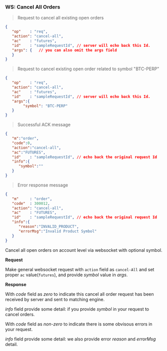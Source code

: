 ### WS: Cancel All Orders

> Request to cancel all existing open orders 

```json
{
   "op"    : "req",
   "action": "cancel-all",
   "ac"    : "futures",
   "id"    : "sampleRequestId", // server will echo back this Id.
   "args": {   // you can also omit the args field
   }
}
```

> Request to cancel existing open order related to symbol "BTC-PERP"

```json
{
   "op"    : "req",
   "action": "cancel-all",
   "ac"    : "futures",
   "id"    : "sampleRequestId", // server will echo back this Id.
   "args":{ 
        "symbol": "BTC-PERP"     
   }
}
```

> Successful ACK message

```json
{
   "m":"order",
   "code":0,
   "action":"cancel-all",
   "ac":"FUTURES",
   "id"    : "sampleRequestId", // echo back the original request Id
   "info":{
      "symbol":""
   }
}
```

> Error response message

```json
{
   "m"     : "order",
   "code"  : 300012,
   "action": "cancel-all",
   "ac"    : "FUTURES",
   "id"    : "sampleRequestId", // echo back the original request Id
   "info":{
      "reason":"INVALID_PRODUCT",
      "errorMsg":"Invalid Product Symbol"
   }
}
```

Cancel all open orders on account level via websocket with optional symbol.

**Request**

Make general websocket request with `action` field as `cancel-All` and set proper `ac` value(`futures`), and provide *symbol* value in *args*.

**Response**

With *code* field as *zero* to indicate this cancel all order request has been received by server and sent to matching engine. 

*info* field provide some detail: if you provide *symbol* in your request to cancel orders.

With *code* field as *non-zero* to indicate there is some obvisous errors in your request. 

*info* field provide some detail: we also provide error *reason* and *errorMsg* detail.
